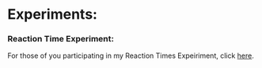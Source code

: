 # Experiments:

### Reaction Time Experiment:
For those of you participating in my Reaction Times Expeiriment, click [here](ReactionTimes.html).
